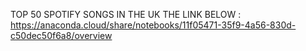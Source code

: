 TOP 50 SPOTIFY SONGS IN THE UK
THE LINK BELOW :
https://anaconda.cloud/share/notebooks/11f05471-35f9-4a56-830d-c50dec50f6a8/overview
